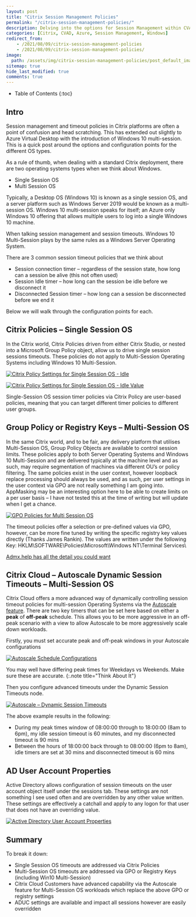```yaml
---
layout: post
title: "Citrix Session Management Policies"
permalink: "/citrix-session-management-policies/"
description: Delving into the options for Session Management within CVAD environments
categories: [Citrix, CVAD, Azure, Session Management, Windows]
redirect_from: 
    - /2021/08/09/citrix-session-management-policies
    - /2021/08/09/citrix-session-management-policies/
image:
  path: /assets/img/citrix-session-management-policies/post_default_image.jpg
sitemap: true
hide_last_modified: true
comments: true
---
```


<!--excerpt-->

-  Table of Contents
{:toc}

## Intro

Session management and timeout policies in Citrix platforms are often a point of confusion and head scratching. This has extended out slightly to Azure Virtual Desktop with the introduction of Windows 10 multi-session. This is a quick post around the options and configuration points for the different OS types.

As a rule of thumb, when dealing with a standard Citrix deployment, there are two operating systems types when we think about Windows.

-  Single Session OS
-  Multi Session OS

Typically, a Desktop OS (Windows 10) is known as a single session OS, and a server platform such as Windows Server 2019 would be known as a multi-session OS. Windows 10 multi-session speaks for itself; an Azure only Windows 10 offering that allows multiple users to log into a single Windows 10 machine.

When talking session management and session timeouts. Windows 10 Multi-Session plays by the same rules as a Windows Server Operating System.

There are 3 common session timeout policies that we think about

-  Session connection timer – regardless of the session state, how long can a session be alive (this not often used)
-  Session Idle timer – how long can the session be idle before we disconnect it
-  Disconnected Session timer – how long can a session be disconnected before we end it

Below we will walk through the configuration points for each.

## Citrix Policies – Single Session OS

In the Citrix world, Citrix Policies driven from either Citrix Studio, or nested into a Microsoft Group Policy object, allow us to drive single session sessions timeouts. These policies do not apply to Multi-Session Operating Systems including Windows 10 Multi-Session.

[![Citrix Policy Settings for Single Session OS - Idle]({{site.baseurl}}/assets/img/citrix-session-management-policies/CtxPol_SessionIdle.png)](https://github.com/JamesKindon/jkindon.github.io/blob/main{{site.baseurl}}/assets/img/citrix-session-management-policies/CtxPol_SessionIdle.png)

[![Citrix Policy Settings for Single Session OS - Idle Value]({{site.baseurl}}/assets/img/citrix-session-management-policies/CtxPol_SessionIdleValue.png)](https://github.com/JamesKindon/jkindon.github.io/blob/main{{site.baseurl}}/assets/img/citrix-session-management-policies/CtxPol_SessionIdleValue.png)

Single-Session OS session timer policies via Citrix Policy are user-based policies, meaning that you can target different timer policies to different user groups.

## Group Policy or Registry Keys – Multi-Session OS

In the same Citrix world, and to be fair, any delivery platform that utilises Multi-Session OS, Group Policy Objects are available to control session limits. These policies apply to both Server Operating Systems and Windows 10 Multi-Session and are delivered typically at the machine level and as such, may require segmentation of machines via different OU’s or policy filtering. The same policies exist in the user context, however loopback replace processing should always be used, and as such, per user settings in the user context via GPO are not really something I am going into. AppMasking may be an interesting option here to be able to create limits on a per user basis – I have not tested this at the time of writing but will update when I get a chance.

[![GPO Policies for Multi Session OS]({{site.baseurl}}/assets/img/citrix-session-management-policies/GPO.png)](https://github.com/JamesKindon/jkindon.github.io/blob/main{{site.baseurl}}/assets/img/citrix-session-management-policies/GPO.png)

The timeout policies offer a selection or pre-defined values via GPO, however, can be more fine tuned by writing the specific registry key values directly (Thanks James Rankin). The values are written under the following Key: HKLM\SOFTWARE\Policies\Microsoft\Windows NT\Terminal Services\

[Admx.help has all the detail you could want](https://admx.help/?Category=Windows_10_2016&Policy=Microsoft.Policies.TerminalServer::TS_Session_End_On_Limit_2)

## Citrix Cloud – Autoscale Dynamic Session Timeouts – Multi-Session OS

Citrix Cloud offers a more advanced way of dynamically controlling session timeout policies for multi-session Operating Systems via the [Autoscale feature](https://docs.citrix.com/en-us/citrix-virtual-apps-desktops-service/manage-deployment/autoscale/dynamic-session-timeout.html). There are two key timers that can be set here based on either a **peak** of **off-peak** schedule. This allows you to be more aggressive in an off-peak scenario with a view to allow Autoscale to be more aggressively scale down workloads.

Firstly, you must set accurate peak and off-peak windows in your Autoscale configurations

[![Autoscale Schedule Configurations]({{site.baseurl}}/assets/img/citrix-session-management-policies/Autoscale_Schedule.png)](https://github.com/JamesKindon/jkindon.github.io/blob/main{{site.baseurl}}/assets/img/citrix-session-management-policies/Autoscale_Schedule.png)

You may well have differing peak times for Weekdays vs Weekends. Make sure these are accurate.
{:.note title="Think About It"}

Then you configure advanced timeouts under the Dynamic Session Timeouts node.

[![Autoscale – Dynamic Session Timeouts]({{site.baseurl}}/assets/img/citrix-session-management-policies/Autoscale_Dynamic.png)](https://github.com/JamesKindon/jkindon.github.io/blob/main{{site.baseurl}}/assets/img/citrix-session-management-policies/Autoscale_Dynamic.png)

The above example results in the following:

-  During my peak times window of 08:00:00 through to 18:00:00 (8am to 6pm), my idle session timeout is 60 minutes, and my disconnected timeout is 90 mins
-  Between the hours of 18:00:00 back through to 08:00:00 (6pm to 8am), idle timers are set at 30 mins and disconnected timeout is 60 mins

## AD User Account Properties

Active Directory allows configuration of session timeouts on the user account object itself under the sessions tab. These settings are not something I see used often and are overridden by any other value written. These settings are effectively a catchall and apply to any logon for that user that does not have an overriding value.

[![Active Directory User Account Properties]({{site.baseurl}}/assets/img/citrix-session-management-policies/ADProps.png)](https://github.com/JamesKindon/jkindon.github.io/blob/main{{site.baseurl}}/assets/img/citrix-session-management-policies/ADProps.png)

## Summary

To break it down:

-  Single Session OS timeouts are addressed via Citrix Policies
-  Multi-Session OS timeouts are addressed via GPO or Registry Keys (including Win10 Multi-Session)
-  Citrix Cloud Customers have advanced capability via the Autoscale feature for Multi-Session OS workloads which replace the above GPO or registry settings
-  ADUC settings are available and impact all sessions however are easily overridden
